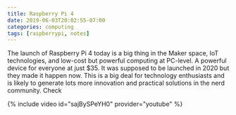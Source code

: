 ```yaml
---
title: Raspberry Pi 4
date: 2019-06-03T20:02:55-07:00
categories: computing 
tags: [raspberrypi, notes]
---
```


The launch of Raspberry Pi 4 today is a big thing in the Maker space, IoT technologies, and low-cost but powerful computing at PC-level. A powerful device for everyone at just $35. It was supposed to be launched in 2020 but they made it happen now. This is a big deal for technology enthusiasts and is likely to generate lots more innovation and practical solutions in the nerd community. Check

{% include video id="sajBySPeYH0" provider="youtube" %}
